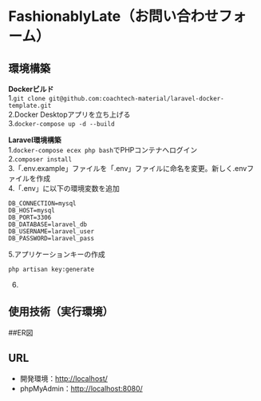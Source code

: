 # FashionablyLate（お問い合わせフォーム）

## 環境構築
**Dockerビルド**  
1.`git clone git@github.com:coachtech-material/laravel-docker-template.git`  
2.Docker Desktopアプリを立ち上げる  
3.`docker-compose up -d --build`  
  

  
**Laravel環境構築**  
1.`docker-compose ecex php bash`でPHPコンテナへログイン  
2.`composer install`  
3.「.env.example」ファイルを「.env」ファイルに命名を変更。新しく.envファイルを作成  
4.「.env」に以下の環境変数を追加  
```text
DB_CONNECTION=mysql
DB_HOST=mysql  
DB_PORT=3306  
DB_DATABASE=laravel_db  
DB_USERNAME=laravel_user  
DB_PASSWORD=laravel_pass
```
5.アプリケーションキーの作成  
``` bash
php artisan key:generate
```

6.
  
## 使用技術（実行環境）

##ER図

## URL
- 開発環境：[http://localhost/](http://localhost/)
- phpMyAdmin：[http://localhost:8080/](http://localhost:8080/)